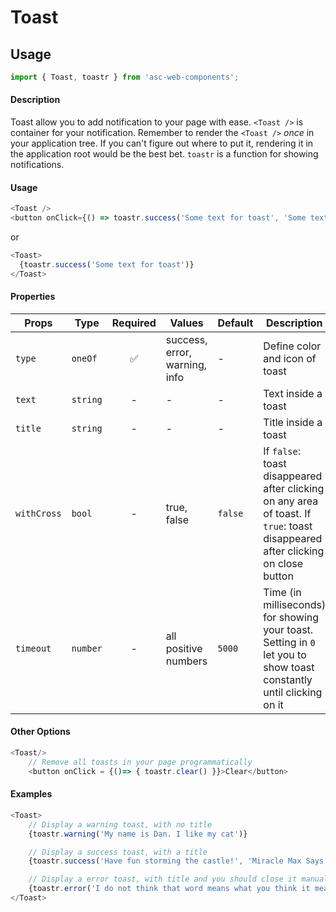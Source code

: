 # Toast

## Usage

```js
import { Toast, toastr } from 'asc-web-components';
```

#### Description

Toast allow you to add notification to your page with ease.
`<Toast />` is container for your notification. Remember to render the `<Toast />` *once* in your application tree. If you can't figure out where to put it, rendering it in the application root would be the best bet.
`toastr` is a function for showing notifications.

#### Usage

```js
<Toast />
<button onClick={() => toastr.success('Some text for toast', 'Some text for title', true)}>Click</button>
```

or 

```js
<Toast>
  {toastr.success('Some text for toast')}
</Toast>
```


#### Properties

| Props              | Type     | Required | Values                      | Default        | Description                                                       |
| ------------------ | -------- | :------: | --------------------------- | -------------- | ----------------------------------------------------------------- |
| `type`             | `oneOf`  |    ✅    | success, error, warning, info | -     | Define color and icon of toast                                           |
| `text`             | `string` |    -     | -                             | -     | Text inside a toast                                                      |
| `title`            | `string` |    -     | -                             | -     | Title inside a toast                                                     |
| `withCross`       | `bool`   |    -     | true, false                   | `false`|If `false`: toast disappeared after clicking on any area of toast. If `true`:  toast disappeared after clicking on  close button|
| `timeout`       | `number`   |    -     | all positive numbers                   | `5000`|Time (in milliseconds) for showing your toast. Setting in `0` let you to show toast constantly until clicking on it|

#### Other Options
```js
<Toast/>
    // Remove all toasts in your page programmatically
    <button onClick = {()=> { toastr.clear() }}>Clear</button>
```

#### Examples
```js
<Toast>
    // Display a warning toast, with no title
    {toastr.warning('My name is Dan. I like my cat')}

    // Display a success toast, with a title
    {toastr.success('Have fun storming the castle!', 'Miracle Max Says')}

    // Display a error toast, with title and you should close it manually
    {toastr.error('I do not think that word means what you think it means.', 'Inconceivable!', false)}
</Toast>
```
